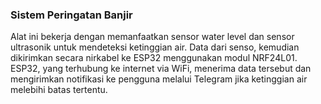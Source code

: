 ### Sistem Peringatan Banjir

Alat ini bekerja dengan memanfaatkan sensor water level dan sensor ultrasonik untuk mendeteksi ketinggian air. Data dari senso, kemudian dikirimkan secara nirkabel ke ESP32 menggunakan modul NRF24L01. ESP32, yang terhubung ke internet via WiFi, menerima data tersebut dan mengirimkan notifikasi ke pengguna melalui Telegram jika ketinggian air melebihi batas tertentu. 
